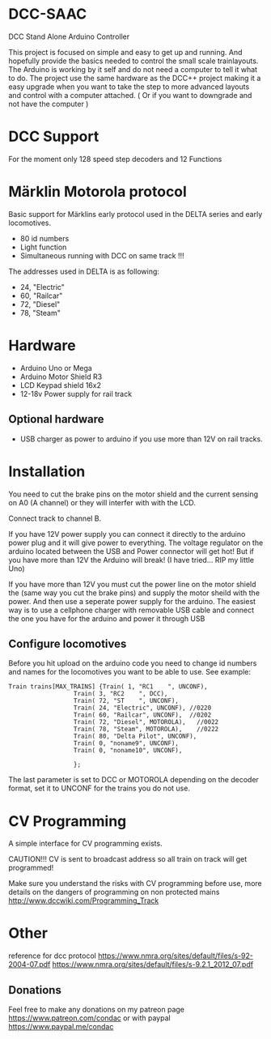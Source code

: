 # DCC-SAAC
DCC Stand Alone Arduino Controller

This project is focused on simple and easy to get up and running. And hopefully provide the basics needed to control the small scale trainlayouts. The Arduino is working by it self and do not need a computer to tell it what to do. 
The project use the same hardware as the DCC++ project making it a easy upgrade when you want to take the step to more advanced layouts and control with a computer attached. ( Or if you want to downgrade and not have the computer )

# DCC Support
For the moment only 128 speed step decoders and 12 Functions

# Märklin Motorola protocol 
Basic support for Märklins early protocol used in the DELTA series and early locomotives.
* 80 id numbers
* Light function
* Simultaneous running with DCC on same track !!!

The addresses used in DELTA is as following:
* 24, "Electric"
* 60, "Railcar"
* 72, "Diesel"
* 78, "Steam"

# Hardware
* Arduino Uno or Mega
* Arduino Motor Shield R3
* LCD Keypad shield 16x2
* 12-18v Power supply for rail track


## Optional hardware
* USB charger as power to arduino if you use more than 12V on rail tracks.

# Installation
You need to cut the brake pins on the motor shield and the current sensing on A0 (A channel) or they will interfer with with the LCD.

Connect track to channel B. 

If you have 12V power supply you can connect it directly to the arduino power plug and it will give power to everything. The voltage regulator on the arduino located between the USB and Power connector will get hot! But if you have more than 12V the Arduino will break! (I have tried... RIP my little Uno) 

If you have more than 12V you must cut the power line on the motor shield the (same way you cut the brake pins) and supply the motor sheild with the power. And then use a seperate power supply for the arduino. The easiest way is to use a cellphone charger with removable USB cable and connect the one you have for the arduino and power it through USB

## Configure locomotives
Before you hit upload on the arduino code you need to change id numbers and names for the locomotives you want to be able to use. See example: 
~~~~   
Train trains[MAX_TRAINS] {Train( 1, "RC1    ", UNCONF), 
                  Train( 3, "RC2    ", DCC), 
                  Train( 72, "ST    ", UNCONF), 
                  Train( 24, "Electric", UNCONF), //0220
                  Train( 60, "Railcar", UNCONF),  //0202
                  Train( 72, "Diesel", MOTOROLA),   //0022
                  Train( 78, "Steam", MOTOROLA),    //0222
                  Train( 80, "Delta Pilot", UNCONF), 
                  Train( 0, "noname9", UNCONF), 
                  Train( 0, "noname10", UNCONF), 

                  }; 
~~~~
The last parameter is set to DCC or MOTOROLA depending on the decoder format, set it to UNCONF for the trains you do not use. 

# CV Programming
A simple interface for CV programming exists. 

CAUTION!!! CV is sent to broadcast address so all train on track will get programmed!

Make sure you understand the risks with CV programming before use, more details on the dangers of programming on non protected mains http://www.dccwiki.com/Programming_Track

# Other
reference for dcc protocol https://www.nmra.org/sites/default/files/s-92-2004-07.pdf https://www.nmra.org/sites/default/files/s-9.2.1_2012_07.pdf

## Donations
Feel free to make any donations on my patreon page https://www.patreon.com/condac or with paypal https://www.paypal.me/condac
